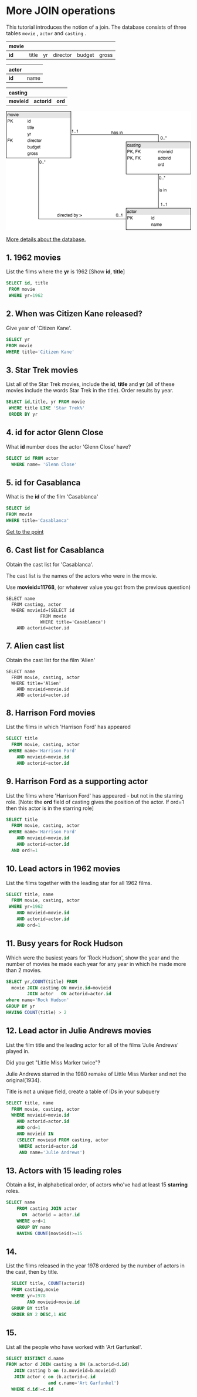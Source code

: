 # More JOIN operations

This tutorial introduces the notion of a join. The database consists of three tables `movie` , `actor` and `casting` .

| movie |  |  |  |  |  |
| :--- | :--- | :--- | :--- | :--- | :--- |
| **id** | title | yr | director | budget | gross |

| actor |  |
| :--- | :--- |
| **id** | name |

| casting |  |  |
| :--- | :--- | :--- |
| **movieid** | **actorid** | **ord** |

![](../../.gitbook/assets/image%20%28133%29.png)

[More details about the database.](https://sqlzoo.net/wiki/More_details_about_the_database.)

## 1. 1962 movies

List the films where the **yr** is 1962 \[Show **id**, **title**\]

```sql
SELECT id, title
 FROM movie
 WHERE yr=1962
```

## 2. When was Citizen Kane released?

Give year of 'Citizen Kane'.

```sql
SELECT yr 
FROM movie 
WHERE title='Citizen Kane'
```

## 3. Star Trek movies

List all of the Star Trek movies, include the **id**, **title** and **yr** \(all of these movies include the words Star Trek in the title\). Order results by year.

```sql
SELECT id,title, yr FROM movie
 WHERE title LIKE 'Star Trek%'
 ORDER BY yr
```

## 4. id for actor Glenn Close

What **id** number does the actor 'Glenn Close' have?

```sql
SELECT id FROM actor
  WHERE name= 'Glenn Close'
```

## 5. id for Casablanca

What is the **id** of the film 'Casablanca'

```sql
SELECT id 
FROM movie 
WHERE title='Casablanca'
```

[Get to the point](https://sqlzoo.net/wiki/Get_to_the_point)

## 6. Cast list for Casablanca

Obtain the cast list for 'Casablanca'.

The cast list is the names of the actors who were in the movie.

Use **movieid=11768**, \(or whatever value you got from the previous question\)

```text
SELECT name
  FROM casting, actor
  WHERE movieid=(SELECT id 
             FROM movie 
             WHERE title='Casablanca')
    AND actorid=actor.id
```

## 7. Alien cast list

Obtain the cast list for the film 'Alien'

```text
SELECT name
  FROM movie, casting, actor
  WHERE title='Alien'
    AND movieid=movie.id
    AND actorid=actor.id
```

## 8. Harrison Ford movies

List the films in which 'Harrison Ford' has appeared

```sql
SELECT title
  FROM movie, casting, actor
 WHERE name='Harrison Ford'
    AND movieid=movie.id
    AND actorid=actor.id
```

## 9. Harrison Ford as a supporting actor

List the films where 'Harrison Ford' has appeared - but not in the starring role. \[Note: the **ord** field of casting gives the position of the actor. If ord=1 then this actor is in the starring role\]

```sql
SELECT title
  FROM movie, casting, actor
 WHERE name='Harrison Ford'
    AND movieid=movie.id
    AND actorid=actor.id
  AND ord!=1
```

## 10. Lead actors in 1962 movies

List the films together with the leading star for all 1962 films.

```sql
SELECT title, name
  FROM movie, casting, actor
 WHERE yr=1962
    AND movieid=movie.id
    AND actorid=actor.id
    AND ord=1
```

## 11. Busy years for Rock Hudson

Which were the busiest years for 'Rock Hudson', show the year and the number of movies he made each year for any year in which he made more than 2 movies.

```sql
SELECT yr,COUNT(title) FROM
  movie JOIN casting ON movie.id=movieid
        JOIN actor   ON actorid=actor.id
where name='Rock Hudson'
GROUP BY yr
HAVING COUNT(title) > 2
```

## 12. Lead actor in Julie Andrews movies

List the film title and the leading actor for all of the films 'Julie Andrews' played in.

Did you get "Little Miss Marker twice"?

Julie Andrews starred in the 1980 remake of Little Miss Marker and not the original\(1934\).

Title is not a unique field, create a table of IDs in your subquery

```sql
SELECT title, name
  FROM movie, casting, actor
  WHERE movieid=movie.id
    AND actorid=actor.id
    AND ord=1
    AND movieid IN
    (SELECT movieid FROM casting, actor
     WHERE actorid=actor.id
     AND name='Julie Andrews')
```

## 13. Actors with 15 leading roles

Obtain a list, in alphabetical order, of actors who've had at least 15 **starring** roles.

```sql
SELECT name
    FROM casting JOIN actor
      ON  actorid = actor.id
    WHERE ord=1
    GROUP BY name
    HAVING COUNT(movieid)>=15
```

## 14. 

List the films released in the year 1978 ordered by the number of actors in the cast, then by title.

```sql
  SELECT title, COUNT(actorid)
  FROM casting,movie                
  WHERE yr=1978
        AND movieid=movie.id
  GROUP BY title
  ORDER BY 2 DESC,1 ASC
```

## 15. 

List all the people who have worked with 'Art Garfunkel'.

```sql
SELECT DISTINCT d.name
FROM actor d JOIN casting a ON (a.actorid=d.id)
   JOIN casting b on (a.movieid=b.movieid)
   JOIN actor c on (b.actorid=c.id 
                and c.name='Art Garfunkel')
  WHERE d.id!=c.id
```

